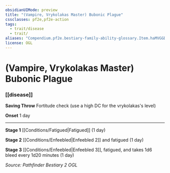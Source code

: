 ```yaml
---
obsidianUIMode: preview
title: "(Vampire, Vrykolakas Master) Bubonic Plague"
cssclasses: pf2e,pf2e-action
tags:
  - trait/disease
  - trait/
aliases: "Compendium.pf2e.bestiary-family-ability-glossary.Item.haMVGGDY3mLuKy9s"
license: OGL
---
```

# (Vampire, Vrykolakas Master) Bubonic Plague

### [[disease]]






**Saving Throw** Fortitude check (use a high DC for the vrykolakas's level)

**Onset** 1 day

* * *

**Stage 1** [[Conditions/Fatigued|Fatigued]] (1 day)

**Stage 2** [[Conditions/Enfeebled|Enfeebled 2]] and fatigued (1 day)

**Stage 3** [[Conditions/Enfeebled|Enfeebled 3]], fatigued, and takes 1d6 bleed every 1d20 minutes (1 day)

*Source: Pathfinder Bestiary 2*
*OGL*